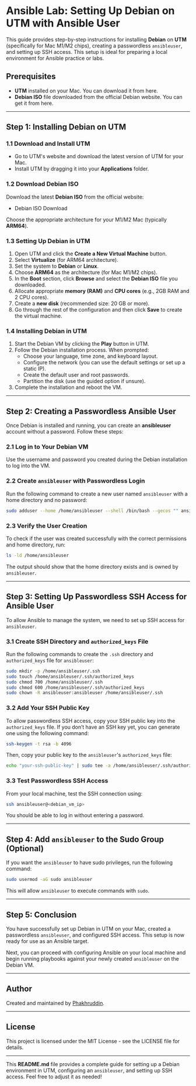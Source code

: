 Ansible Lab: Setting Up Debian on UTM with Ansible User
=======================================================

This guide provides step-by-step instructions for installing **Debian** on **UTM** (specifically for Mac M1/M2 chips), creating a passwordless `ansibleuser`, and setting up SSH access. This setup is ideal for preparing a local environment for Ansible practice or labs.

Prerequisites
-------------

*   **UTM** installed on your Mac. You can download it from here.
*   **Debian ISO** file downloaded from the official Debian website. You can get it from here.

* * *

Step 1: Installing Debian on UTM
--------------------------------

### 1.1 Download and Install UTM

*   Go to UTM's website and download the latest version of UTM for your Mac.
*   Install UTM by dragging it into your **Applications** folder.

### 1.2 Download Debian ISO

Download the latest **Debian ISO** from the official website:

*   Debian ISO Download

Choose the appropriate architecture for your M1/M2 Mac (typically **ARM64**).

### 1.3 Setting Up Debian in UTM

1.  Open UTM and click the **Create a New Virtual Machine** button.
2.  Select **Virtualize** (for ARM64 architecture).
3.  Set the system to **Debian** or **Linux**.
4.  Choose **ARM64** as the architecture (for Mac M1/M2 chips).
5.  In the **Boot** section, click **Browse** and select the **Debian ISO** file you downloaded.
6.  Allocate appropriate **memory (RAM)** and **CPU cores** (e.g., 2GB RAM and 2 CPU cores).
7.  Create a **new disk** (recommended size: 20 GB or more).
8.  Go through the rest of the configuration and then click **Save** to create the virtual machine.

### 1.4 Installing Debian in UTM

1.  Start the Debian VM by clicking the **Play** button in UTM.
2.  Follow the Debian installation process. When prompted:
    *   Choose your language, time zone, and keyboard layout.
    *   Configure the network (you can use the default settings or set up a static IP).
    *   Create the default user and root passwords.
    *   Partition the disk (use the guided option if unsure).
3.  Complete the installation and reboot the VM.

* * *

Step 2: Creating a Passwordless Ansible User
--------------------------------------------

Once Debian is installed and running, you can create an **ansibleuser** account without a password. Follow these steps:

### 2.1 Log in to Your Debian VM

Use the username and password you created during the Debian installation to log into the VM.

### 2.2 Create `ansibleuser` with Passwordless Login

Run the following command to create a new user named `ansibleuser` with a home directory and no password:

```bash
sudo adduser --home /home/ansibleuser --shell /bin/bash --gecos "" ansibleuser --disabled-password
```

### 2.3 Verify the User Creation

To check if the user was created successfully with the correct permissions and home directory, run:

```bash
ls -ld /home/ansibleuser
```

The output should show that the home directory exists and is owned by `ansibleuser`.

* * *

Step 3: Setting Up Passwordless SSH Access for Ansible User
-----------------------------------------------------------

To allow Ansible to manage the system, we need to set up SSH access for `ansibleuser`.

### 3.1 Create SSH Directory and `authorized_keys` File

Run the following commands to create the `.ssh` directory and `authorized_keys` file for `ansibleuser`:

```bash
sudo mkdir -p /home/ansibleuser/.ssh
sudo touch /home/ansibleuser/.ssh/authorized_keys
sudo chmod 700 /home/ansibleuser/.ssh
sudo chmod 600 /home/ansibleuser/.ssh/authorized_keys
sudo chown -R ansibleuser:ansibleuser /home/ansibleuser/.ssh
```

### 3.2 Add Your SSH Public Key

To allow passwordless SSH access, copy your SSH public key into the `authorized_keys` file. If you don’t have an SSH key yet, you can generate one using the following command:

```bash
ssh-keygen -t rsa -b 4096
```

Then, copy your public key to the `ansibleuser`'s `authorized_keys` file:

```bash
echo "your-ssh-public-key" | sudo tee -a /home/ansibleuser/.ssh/authorized_keys
```

### 3.3 Test Passwordless SSH Access

From your local machine, test the SSH connection using:

```bash
ssh ansibleuser@<debian_vm_ip>
```

You should be able to log in without entering a password.

* * *

Step 4: Add `ansibleuser` to the Sudo Group (Optional)
------------------------------------------------------

If you want the `ansibleuser` to have sudo privileges, run the following command:

```bash
sudo usermod -aG sudo ansibleuser
```

This will allow `ansibleuser` to execute commands with `sudo`.

* * *

Step 5: Conclusion
------------------

You have successfully set up Debian in UTM on your Mac, created a passwordless `ansibleuser`, and configured SSH access. This setup is now ready for use as an Ansible target.

Next, you can proceed with configuring Ansible on your local machine and begin running playbooks against your newly created `ansibleuser` on the Debian VM.

* * *

Author
------

Created and maintained by [Phakhruddin](https://github.com/phakhruddin).

* * *

License
-------

This project is licensed under the MIT License - see the LICENSE file for details.

* * *

This **README.md** file provides a complete guide for setting up a Debian environment in UTM, configuring an `ansibleuser`, and setting up SSH access. Feel free to adjust it as needed!
